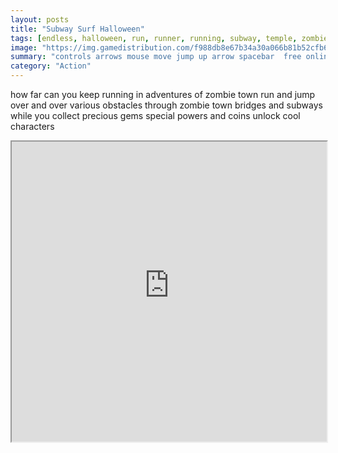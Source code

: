 ```yaml
---
layout: posts
title: "Subway Surf Halloween"
tags: [endless, halloween, run, runner, running, subway, temple, zombie, zombies, free, online, games, oyna, game, free, games, play, play, games]
image: "https://img.gamedistribution.com/f988db8e67b34a30a066b81b52cfb6bb-512x340.jpeg"
summary: "controls arrows mouse move jump up arrow spacebar  free online games oyna game free games play play games"
category: "Action"
---
```


how far can you keep running in adventures of zombie town run and jump over and over various obstacles through zombie town bridges and subways while you collect precious gems special powers and coins unlock cool characters

<iframe width="100%" height="480px;" src="https://html5.gamedistribution.com/f988db8e67b34a30a066b81b52cfb6bb/"></iframe>